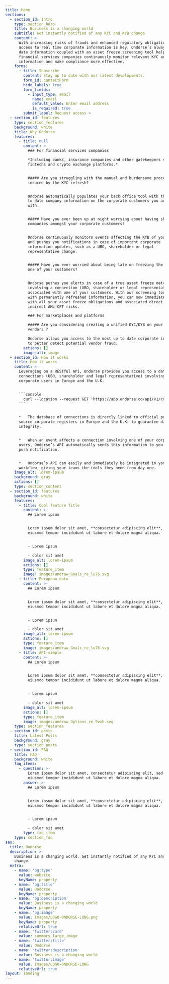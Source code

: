 ```yaml
---
title: Home
sections:
  - section_id: Intro
    type: section_hero
    title: Business is a changing world
    subtitle: Get instantly notified of any KYC and KYB change
    content: >-
      With increasing risks of frauds and enhanced regulatory obligations,
      access to real time corporate information is key. Ondorse’s always up to
      date information coupled with an asset freeze screening tool helps
      financial services companies continuously monitor relevant KYC and KYB
      information and make compliance more effective.
    forms:
      - title: Subscribe
        content: Stay up to date with our latest developments.
        form_id: contactForm
        hide_labels: true
        form_fields:
          - input_type: email
            name: email
            default_value: Enter email address
            is_required: true
        submit_label: Request access >
  - section_id: features
    type: section_features
    background: white
    title: Why Ondorse
    features:
      - title: null
        content: >
          ### For financial services companies

          *Including banks, insurance companies and other gatekeepers such as
          fintechs and crypto exchange platforms.*


          ##### Are you struggling with the manual and burdensome processes
          induced by the KYC refresh?


          Ondorse automatically populates your back office tool with the most up
          to date company information on the corporate customers you are engaged
          with.


          ##### Have you ever been up at night worrying about having shell
          companies amongst your corporate customers?


          Ondorse continuously monitors events affecting the KYB of your users
          and pushes you notifications in case of important corporate
          information updates, such as a UBO, shareholder or legal
          representative change.


          ##### Have you ever worried about being late on freezing the assets of
          one of your customers?


          Ondorse pushes you alerts in case of a true asset freeze match
          involving a connection (UBO, shareholder or legal representative)
          associated with one of your customers. With our screening tool fed
          with permanently refreshed information, you can now immediately comply
          with all your asset freeze obligations and associated direct and
          indirect AML-CFT risks.

          ### For marketplaces and platforms

          ##### Are you considering creating a unified KYC/KYB on your SME
          vendors ?

          Ondorse allows you access to the most up to date corporate information
          to better detect potential vendor fraud.
        actions: []
        image_alt: image
  - section_id: How it works
    title: How it works
    content: >
      Leveraging on a RESTful API, Ondorse provides you access to a database of
      connections (UBO, shareholder and legal representative) involving your
      corporate users in Europe and the U.K.


      ```console
        curl --location --request GET 'https://app.ondorse.co/api/v1/companies/:companyId'
      ```


      *   The database of connections is directly linked to official primary
      source corporate registers in Europe and the U.K. to guarantee data
      integrity.


      *   When an event affects a connection involving one of your corporate
      users, Ondorse’s API automatically sends this information to you via a
      push notification.


      *   Ondorse’s API can easily and immediately be integrated in your
      workflow, giving your teams the tools they need from day one.
    image_alt: lorem-ipsum
    background: gray
    actions: []
    type: section_content
  - section_id: features
    background: white
    features:
      - title: Cool feature Title
        content: >-
          ## Lorem ipsum


          Lorem ipsum dolor sit amet, **consectetur adipiscing elit**, sed do
          eiusmod tempor incididunt ut labore et dolore magna aliqua.


          - Lorem ipsum

          - dolor sit amet
        image_alt: lorem-ipsum
        actions: []
        type: feature_item
        image: images/undraw_Goals_re_lu76.svg
      - title: European data
        content: >-
          ## Lorem ipsum


          Lorem ipsum dolor sit amet, **consectetur adipiscing elit**, sed do
          eiusmod tempor incididunt ut labore et dolore magna aliqua.


          - Lorem ipsum

          - dolor sit amet
        image_alt: lorem-ipsum
        actions: []
        type: feature_item
        image: images/undraw_Goals_re_lu76.svg
      - title: API-simple
        content: >-
          ## Lorem ipsum


          Lorem ipsum dolor sit amet, **consectetur adipiscing elit**, sed do
          eiusmod tempor incididunt ut labore et dolore magna aliqua.


          - Lorem ipsum

          - dolor sit amet
        image_alt: lorem-ipsum
        actions: []
        type: feature_item
        image: images/undraw_Options_re_9vxh.svg
    type: section_features
  - section_id: posts
    title: Latest Posts
    background: gray
    type: section_posts
  - section_id: FAQ
    title: FAQ
    background: white
    faq_items:
      - question: >-
          Lorem ipsum dolor sit amet, consectetur adipiscing elit, sed do
          eiusmod tempor incididunt ut labore et dolore magna aliqua.
        answer: >-
          ## Lorem ipsum


          Lorem ipsum dolor sit amet, **consectetur adipiscing elit**, sed do
          eiusmod tempor incididunt ut labore et dolore magna aliqua.


          - Lorem ipsum

          - dolor sit amet
        type: faq_item
    type: section_faq
seo:
  title: Ondorse
  description: >-
    Business is a changing world. Get instantly notified of any KYC and KYB
    change.
  extra:
    - name: 'og:type'
      value: website
      keyName: property
    - name: 'og:title'
      value: Ondorse
      keyName: property
    - name: 'og:description'
      value: Business is a changing world
      keyName: property
    - name: 'og:image'
      value: images/LOGO-ONDORSE-LONG.png
      keyName: property
      relativeUrl: true
    - name: 'twitter:card'
      value: summary_large_image
    - name: 'twitter:title'
      value: Ondorse
    - name: 'twitter:description'
      value: Business is a changing world
    - name: 'twitter:image'
      value: images/LOGO-ONDORSE-LONG
      relativeUrl: true
layout: landing
---
```

